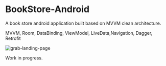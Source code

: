 # BookStore-Android

A book store android application built based on MVVM clean architecture.

MVVM, Room, DataBinding, ViewModel, LiveData,Navigation, Dagger, Retrofit

![grab-landing-page](https://github.com/onuraykut/BookStore-Android/blob/master/20210321_194951.gif)

Work in progress.
